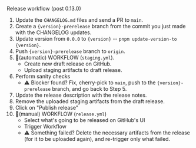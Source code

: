 Release workflow (post 0.13.0)

1. Update the `CHANGELOG.md` files and send a PR to `main`.
1. Create a `{version}-prerelease` branch from the commit you just made with the CHANGELOG updates.
1. Update version from `0.0.0` to `{version}` -- `pnpm update-version-to {version}`.
1. Push `{version}-prerelease` branch to `origin`.
1. 🔨(automatic) WORKFLOW (`staging.yml`).
   - Create new draft release on GitHub.
   - Upload staging artifacts to draft release.
1. Perform sanity checks
   - ⚠️ Blocker found? Fix, cherry-pick to `main`, push to the `{version}-prerelease` branch, and go back to Step 5.
1. Update the release description with the release notes.
1. Remove the uploaded staging artifacts from the draft release.
1. Click on "Publish release"
1. 🔨(manual) WORKFLOW (`release.yml`)
   - Select what's going to be released on GitHub's UI
   - Trigger Workflow
   - ⚠️ Something failed? Delete the necessary artifacts from the release (for it to be uploaded again), and re-trigger only what failed.
